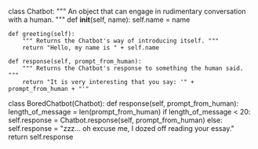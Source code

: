 class Chatbot:
    """ An object that can engage in rudimentary conversation with a human. """
    def __init__(self, name):
        self.name = name

    def greeting(self):
        """ Returns the Chatbot's way of introducing itself. """
        return "Hello, my name is " + self.name

    def response(self, prompt_from_human):
        """ Returns the Chatbot's response to something the human said. """
        return "It is very interesting that you say: '" + prompt_from_human + "'"


class BoredChatbot(Chatbot):
    def response(self, prompt_from_human):
        length_of_message = len(prompt_from_human)
        if length_of_message < 20:
            self.response = Chatbot.response(self, prompt_from_human)
        else:
            self.response = "zzz... oh excuse me, I dozed off reading your essay."
        return self.response
